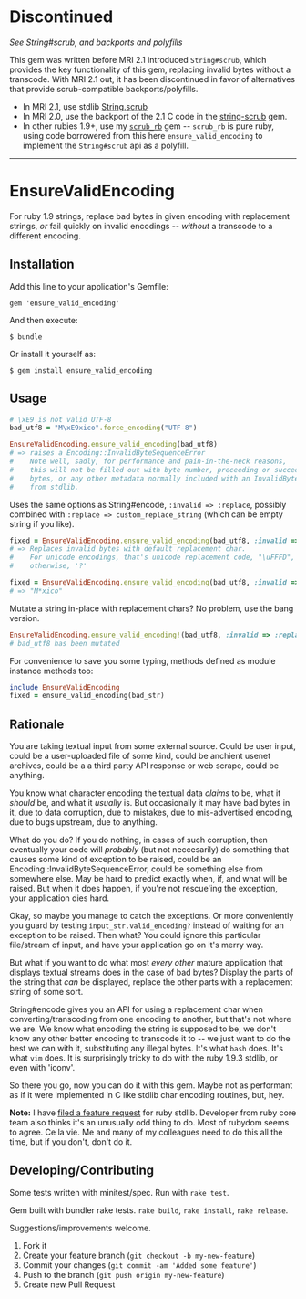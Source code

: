 # Discontinued
*See String#scrub, and backports and polyfills*

This gem was written before MRI 2.1 introduced `String#scrub`, which provides the key functionality of this gem, replacing invalid bytes without a transcode.  With MRI 2.1 out, it has been discontinued in favor of alternatives that provide scrub-compatible backports/polyfills. 

* In MRI 2.1, use stdlib [String.scrub](https://github.com/ruby/ruby/blob/1e8a05c1dfee94db9b6b825097e1d192ad32930a/string.c#L7772)
* In MRI 2.0, use the backport of the 2.1 C code in the [string-scrub](https://github.com/hsbt/string-scrub) gem.
* In other rubies 1.9+, use my [`scrub_rb`](https://github.com/jrochkind/scrub_rb) gem -- `scrub_rb` is pure ruby, using code borrowered from this here `ensure_valid_encoding` to implement the `String#scrub` api as a polyfill. 


-------------------------------------

# EnsureValidEncoding

For ruby 1.9 strings, replace bad bytes in given encoding with replacement strings, _or_ fail quickly on invalid encodings --  _without_ a transcode to a different encoding. 

## Installation

Add this line to your application's Gemfile:

    gem 'ensure_valid_encoding'

And then execute:

    $ bundle

Or install it yourself as:

    $ gem install ensure_valid_encoding

## Usage

~~~ruby
# \xE9 is not valid UTF-8
bad_utf8 = "M\xE9xico".force_encoding("UTF-8")  

EnsureValidEncoding.ensure_valid_encoding(bad_utf8)
# => raises a Encoding::InvalidByteSequenceError
#    Note well, sadly, for performance and pain-in-the-neck reasons,
#    this will not be filled out with byte number, preceeding or succeeding
#    bytes, or any other metadata normally included with an InvalidByteSequenceError
#    from stdlib. 
~~~~

Uses the same options as String#encode, `:invalid => :replace`, possibly
combined with `:replace => custom_replace_string` (which can be empty
string if you like). 

~~~ruby
fixed = EnsureValidEncoding.ensure_valid_encoding(bad_utf8, :invalid => :replace)
# => Replaces invalid bytes with default replacement char. 
#    For unicode encodings, that's unicode replacement code, "\uFFFD",
#    otherwise, '?'

fixed = EnsureValidEncoding.ensure_valid_encoding(bad_utf8, :invalid => :replace, :replace => "*")
# => "M*xico"
~~~

Mutate a string in-place with replacement chars? No problem, use the bang
version. 

~~~ruby
EnsureValidEncoding.ensure_valid_encoding!(bad_utf8, :invalid => :replace)
# bad_utf8 has been mutated
~~~

For convenience to save you some typing, methods defined as module instance
methods too:

~~~ruby
include EnsureValidEncoding
fixed = ensure_valid_encoding(bad_str)
~~~

## Rationale

You are taking textual input from some external source. Could be user input, 
could be a user-uploaded file of some kind, could be anchient usenet archives,
could be a a third party API response or web scrape, could be anything. 

You know what character encoding the textual data _claims_ to be, what it
_should_ be, and what it _usually_ is.  But occasionally it may have bad bytes
in it, due to data corruption, due to mistakes, due to mis-advertised encoding, 
due to bugs upstream, due to anything. 

What do you do?  If you do nothing, in cases of such corruption, then 
eventually your code will _probably_ (but not neccesarily) do something 
that causes some kind of exception to be raised, could be an 
Encoding::InvalidByteSequenceError, could be something else from somewhere else. 
May be hard to predict exactly when, if, and what will be raised. 
But when it does happen, if you're not rescue'ing the exception, 
your application dies hard. 

Okay, so maybe you manage to catch the exceptions. Or more 
conveniently you guard by testing `input_str.valid_encoding?` instead of waiting
for an exception to be raised. Then what? You could ignore this particular 
file/stream of input, and have your application go on it's merry way. 

But what if you want to do what most _every other_ mature application that
displays textual streams does in the case of bad bytes? Display the parts of the
string that _can_ be displayed, replace the other parts with a replacement
string of some sort. 

String#encode gives you an API for using a replacement char when converting/transcoding
from one encoding to another, but that's not where we are. We know what encoding
the string is supposed to be, we don't know any other better encoding to 
transcode it to -- we just want to do the best we can with it, substituting
any illegal bytes. It's what `bash` does. It's what `vim` does.  It is
surprisingly tricky to do with the ruby 1.9.3 stdlib, or even with 'iconv'. 

So there you go, now you can do it with this gem. Maybe not as performant 
as if it were implemented in C like stdlib char encoding routines, but, hey. 

 
**Note:** I have [filed a feature request](https://bugs.ruby-lang.org/issues/6321) for ruby stdlib. Developer from 
ruby core team also thinks it's an unusually odd thing to do. Most of rubydom seems to agree. Ce la vie. Me and
many of my colleagues need to do this all the time, but if you don't, don't do it. 

## Developing/Contributing

Some tests written with minitest/spec. Run with `rake test`. 

Gem built with bundler rake tests. `rake build`, `rake install`, `rake release`. 

Suggestions/improvements welcome. 

1. Fork it
2. Create your feature branch (`git checkout -b my-new-feature`)
3. Commit your changes (`git commit -am 'Added some feature'`)
4. Push to the branch (`git push origin my-new-feature`)
5. Create new Pull Request
